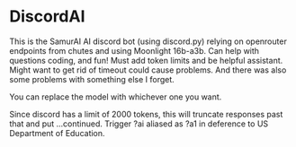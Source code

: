 # DiscordAI
This is the SamurAI AI discord bot (using discord.py) relying on openrouter endpoints from chutes and using Moonlight 16b-a3b. Can help with questions coding, and fun! Must add token limits and be helpful assistant.
Might want to get rid of timeout could cause problems. And there was also some problems with something else I forget.

You can replace the model with whichever one you want.

Since discord has a limit of 2000 tokens, this will truncate responses past that and put ...continued. Trigger ?ai aliased as ?a1 in deference to US Department of Education.
